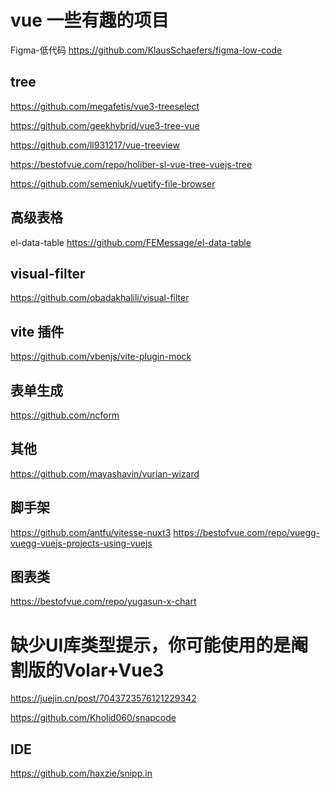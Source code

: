 # vue 一些有趣的项目

Figma-低代码
https://github.com/KlausSchaefers/figma-low-code

## tree

https://github.com/megafetis/vue3-treeselect

https://github.com/geekhybrid/vue3-tree-vue

https://github.com/ll931217/vue-treeview

https://bestofvue.com/repo/holiber-sl-vue-tree-vuejs-tree

https://github.com/semeniuk/vuetify-file-browser



## 高级表格

el-data-table
https://github.com/FEMessage/el-data-table

##  visual-filter
https://github.com/obadakhalili/visual-filter

## vite 插件
https://github.com/vbenjs/vite-plugin-mock

## 表单生成

https://github.com/ncform

## 其他

https://github.com/mayashavin/vurian-wizard

## 脚手架

https://github.com/antfu/vitesse-nuxt3
https://bestofvue.com/repo/vuegg-vuegg-vuejs-projects-using-vuejs

## 图表类
https://bestofvue.com/repo/yugasun-x-chart


# 缺少UI库类型提示，你可能使用的是阉割版的Volar+Vue3

https://juejin.cn/post/7043723576121229342


https://github.com/Kholid060/snapcode


## IDE

https://github.com/haxzie/snipp.in

